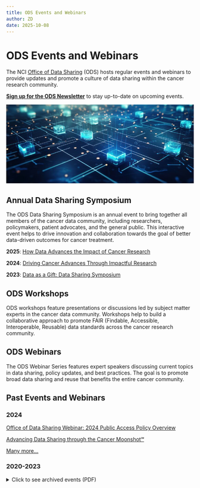 ```yaml
---
title: ODS Events and Webinars
author: ZD
date: 2025-10-08
---
```


# ODS Events and Webinars

The NCI [Office of Data Sharing](/post/About/About-ODS) (ODS) hosts regular events and webinars to provide updates and promote a culture of data sharing within the cancer research community.

**[Sign up for the ODS Newsletter](https://public.govdelivery.com/accounts/USNIHNCI/subscriber/new?topic_id=USNIHNCI_332)** to stay up-to-date on upcoming events.

![Stylized image of glowing data node cubes across a blue background that evokes both a circuit board and a map](https://raw.githubusercontent.com/CBIIT/ccdi-ods-content/main/pages/images/stock/data_nodes_01_800x335.png)

## Annual Data Sharing Symposium

The ODS Data Sharing Symposium is an annual event to bring together all members of the cancer data community, including researchers, policymakers, patient advocates, and the general public. This interactive event helps to drive innovation and collaboration towards the goal of better data-driven outcomes for cancer treatment.

**2025**: [How Data Advances the Impact of Cancer Research](https://events.cancer.gov/ods/annualdatasharingsymposium)

**2024**: [Driving Cancer Advances Through Impactful Research](https://www.cancer.gov/about-nci/organization/cbiit/news-events/events/past-events/nci-office-data-sharings-annual-data-sharing-symposium-2024-driving-cancer)

**2023**: [Data as a Gift: Data Sharing Symposium](https://www.cancer.gov/about-nci/organization/cbiit/news-events/events/past-events/annual-nci-office-data-sharing-symposium-2023)

## ODS Workshops

ODS workshops feature presentations or discussions led by subject matter experts in the cancer data community. Workshops help to build a collaborative approach to promote FAIR (Findable, Accessible, Interoperable, Reusable) data standards across the cancer research community.

## ODS Webinars

The ODS Webinar Series features expert speakers discussing current topics in data sharing, policy updates, and best practices. The goal is to promote broad data sharing and reuse that benefits the entire cancer community.

## Past Events and Webinars

### 2024

[Office of Data Sharing Webinar: 2024 Public Access Policy Overview](https://www.cancer.gov/about-nci/organization/cbiit/news-events/events/office-data-sharing-webinar-2024-public-access-policy-overview)

[Advancing Data Sharing through the Cancer Moonshot℠](https://www.cancer.gov/about-nci/organization/cbiit/news-events/events/past-events/advancing-data-sharing-through-cancer-moonshot)

[Many more...](https://www.cancer.gov/search/results?swKeyword=office+of+data+sharing)

### 2020-2023

<details>
  <summary>
    Click to see archived events (PDF)
  </summary>

#### 2022

[Webinar - Obtaining Access to Controlled Data in theGenomic Data Commons SAMPLE LINK](https://cbiit.github.io/ccdi-ods-content/pages/documents/test/DSHub_test_file.pdf)  

[News - NCI Requests Your Input on the Use and Reuse of Cancer Metabolomics Data SAMPLE LINK](https://cbiit.github.io/ccdi-ods-content/pages/documents/test/DSHub_test_file.pdf)  

[News - NIH Seeks PublicComments on Draft ofSupplemental Information to the NIH Policy for DataManagement and Sharing SAMPLE LINK](https://cbiit.github.io/ccdi-ods-content/pages/documents/test/DSHub_test_file.pdf)  

#### 2021

[Webinar - The Future of Clinical Trial Data Sharing....The Art of The Possible SAMPLE LINK](https://cbiit.github.io/ccdi-ods-content/pages/documents/test/DSHub_test_file.pdf)  

[News - NIH Requests Information on Developing ConsentLanguage for Future Use ofData and Biospecimens — Comments Due Sept 29 SAMPLE LINK](https://cbiit.github.io/ccdi-ods-content/pages/documents/test/DSHub_test_file.pdf)  

#### 2020

[News - Updated NIH Data Sharing Policy Released SAMPLE LINK](https://cbiit.github.io/ccdi-ods-content/pages/documents/test/DSHub_test_file.pdf)  
